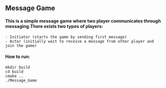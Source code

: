 ## Message Game
#### This is a simple message game where two player communicates through messaging.There exists two types of players:
    - Initiator (starts the game by sending first message)
    - Actor (initially wait to receive a message from other player and join the game)

#### How to run:

```
mkdir build
cd build
cmake ..
./Message_Game
```

